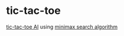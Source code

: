 # tic-tac-toe
[tic-tac-toe AI](https://nabeelkabeer.github.io/tic-tac-toe/) using [minimax search algorithm](https://en.wikipedia.org/wiki/Minimax)
